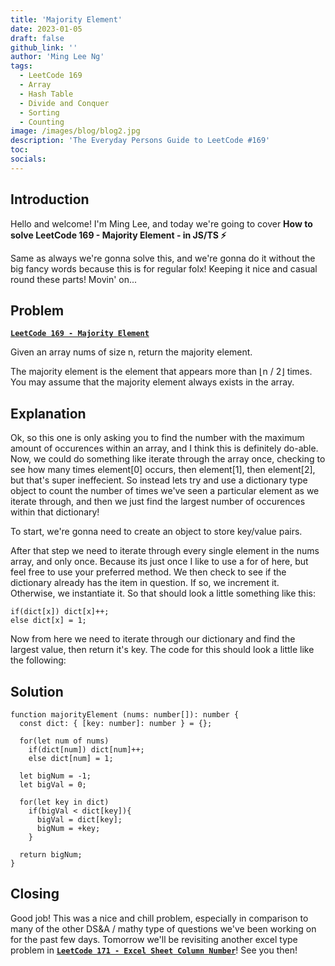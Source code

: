 ```yaml
---
title: 'Majority Element'
date: 2023-01-05
draft: false
github_link: ''
author: 'Ming Lee Ng'
tags:
  - LeetCode 169
  - Array
  - Hash Table
  - Divide and Conquer
  - Sorting
  - Counting
image: /images/blog/blog2.jpg
description: 'The Everyday Persons Guide to LeetCode #169'
toc:
socials:
---
```


## Introduction

Hello and welcome! I'm Ming Lee, and today we're going to cover **How to solve LeetCode 169 - Majority Element - in JS/TS :zap:**

Same as always we're gonna solve this, and we're gonna do it without the big fancy words because this is for regular folx! Keeping it nice and casual
round these parts! Movin' on...

## Problem

<b><a href='https://leetcode.com/problems/majority-element'>`LeetCode 169 - Majority Element`</a></b>

Given an array nums of size n, return the majority element.

The majority element is the element that appears more than ⌊n / 2⌋ times. You may assume that the majority element always exists in the array.

## Explanation

Ok, so this one is only asking you to find the number with the maximum amount of occurences within an array, and I think this is definitely do-able.
Now, we could do something like iterate through the array once, checking to see how many times element[0] occurs, then element[1], then element[2],
but that's super ineffecient. So instead lets try and use a dictionary type object to count the number of times we've seen a particular element as we
iterate through, and then we just find the largest number of occurences within that dictionary!

To start, we're gonna need to create an object to store key/value pairs.

After that step we need to iterate through every single element in the nums array, and only once. Because its just once I like to use a for of here,
but feel free to use your preferred method. We then check to see if the dictionary already has the item in question. If so, we increment it.
Otherwise, we instantiate it. So that should look a little something like this:

```
if(dict[x]) dict[x]++;
else dict[x] = 1;
```

Now from here we need to iterate through our dictionary and find the largest value, then return it's key. The code for this should look a little like
the following:

## Solution

```
function majorityElement (nums: number[]): number {
  const dict: { [key: number]: number } = {};

  for(let num of nums)
    if(dict[num]) dict[num]++;
    else dict[num] = 1;

  let bigNum = -1;
  let bigVal = 0;

  for(let key in dict)
    if(bigVal < dict[key]){
      bigVal = dict[key];
      bigNum = +key;
    }

  return bigNum;
}
```

## Closing

Good job! This was a nice and chill problem, especially in comparison to many of the other DS&A / mathy type of questions we've been working on for
the past few days. Tomorrow we'll be revisiting another excel type problem in
<a href='../excelsheetcolumnnumber/'>**`LeetCode 171 - Excel Sheet Column Number`**</a>! See you then!
